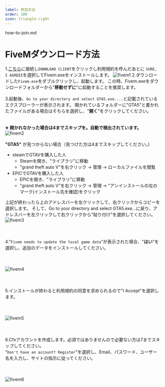 ```yaml
---
label: 参加方法
order: 100
icon: triangle-right
---
```


how-to-join.md

# FiveMダウンロード方法
1.[こちら](http://fivem.net/)に接続し`DOWNLOAD CLIENT`をクリックし利用規約を呼んだあとに
`SURE, I AGREEI`を選択してFivem.exeをインストールします。
![fivem1](https://github.com/user-attachments/assets/3fb35d63-e6de-4185-9155-1e098ce88aaf)
2.ダウンロードした`Fivem.exe`をダブルクリックし、起動します。
この時、Fivem.exeをダウンロードフォルダーから"**移動せずに**"に起動することを推奨します。
<br>
<br>
3.起動後、`Go to your directory and select GTA5.exe....`と記載されているエクスプローラーが表示されます。
開かれているフォルダーに"GTA5"と書かれたファイルがある場合はそちらを選択し、"**開く**"をクリックしてください。  
<br>
<br>
**※ 開かれなかった場合は4までスキップを。自動で検出されています。**
![fivem2](https://github.com/user-attachments/assets/1e2809be-749b-4f30-acdf-96820aa75bed)
<br>
<br>
**"GTA5"** が見つからない場合（見つけた方は4までスキップしてください。)  
* steamでGTAVを購入した人
    * Steamを開き、"ライブラリ"に移動
    * "grand theft auto V"を右クリック → 管理 → ローカルファイルを閲覧  
* EPICでGTAVを購入した人
    * EPICを開き、"ライブラリ"に移動
    * "grand theft auto V"を右クリック → 管理 → "アンインストールの左のマーク(インストール先を確認)をクリック

上記が終わったら上のアドレスバーを左クリックして、右クリックからコピーを選択します。
そして、Go to your directory and select GTA5.exe...に戻り、アドレスバーを左クリックして右クリックから"貼り付け"を選択してください。  
![fivem3](https://github.com/user-attachments/assets/91a4a878-545b-489f-bfa4-dabf5f23aa42)  
<br>
<br>  
4."`Fivem needs to update the local game data`"が表示された場合、"**はい**"を選択し、追加のデータをインストールしてください。  
<br>
<br>  
![fivem4](https://github.com/user-attachments/assets/0d5673f2-38af-4b9d-9f89-4b5d52d3324d)  
<br>
<br>  
5.インストールが終わると利用規約の同意を求められるので"I Accept"を選択します。  
<br>
<br>  
![fivem5](https://github.com/user-attachments/assets/4b3f7088-c94e-4094-9a48-e062559f4597)  
<br>
<br>  
6.Cfxアカウントを作成します。必須ではありませんので必要ない方は7までスキップしてください。  
"`Don't have an account? Register`"を選択し、Email、パスワード、ユーザー名を入力し、サイトの指示に従ってください。  
<br>
<br>  
![fivem6](https://github.com/user-attachments/assets/06e41421-86f2-412b-92f6-128ec5fbdb62)

